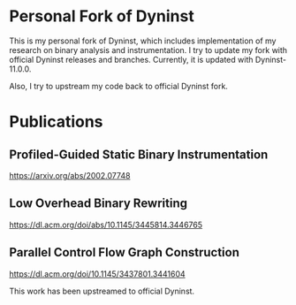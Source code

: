 # Personal Fork of Dyninst

This is my personal fork of Dyninst, which includes implementation of my research on binary analysis and instrumentation. I try to update my fork with official Dyninst releases and branches. Currently, it is updated with Dyninst-11.0.0.

Also, I try to upstream my code back to official Dyninst fork.

# Publications

## Profiled-Guided Static Binary Instrumentation

https://arxiv.org/abs/2002.07748

## Low Overhead Binary Rewriting

https://dl.acm.org/doi/abs/10.1145/3445814.3446765

## Parallel Control Flow Graph Construction

https://dl.acm.org/doi/10.1145/3437801.3441604

This work has been upstreamed to official Dyninst.
